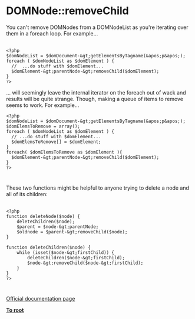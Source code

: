 # DOMNode::removeChild



You can&apos;t remove DOMNodes from a DOMNodeList as you&apos;re iterating over them in a foreach loop. For example...<br><br>

```
<?php
$domNodeList = $domDocument-&gt;getElementsByTagname(&apos;p&apos;);
foreach ( $domNodeList as $domElement ) {
  //  ...do stuff with $domElement...
  $domElement-&gt;parentNode-&gt;removeChild($domElement);
}
?>
```


... will seemingly leave the internal iterator on the foreach out of wack and results will be quite strange. Though, making a queue of items to remove seems to work. For example...



```
<?php
$domNodeList = $domDocument-&gt;getElementsByTagname(&apos;p&apos;);
$domElemsToRemove = array();
foreach ( $domNodeList as $domElement ) {
  // ...do stuff with $domElement...
  $domElemsToRemove[] = $domElement;
}
foreach( $domElemsToRemove as $domElement ){
  $domElement-&gt;parentNode-&gt;removeChild($domElement);
}
?>
```
  

#

These two functions might be helpful to anyone trying to delete a node and all of its children:<br><br>

```
<?php
function deleteNode($node) {
    deleteChildren($node);
    $parent = $node-&gt;parentNode;
    $oldnode = $parent-&gt;removeChild($node);
}

function deleteChildren($node) {
    while (isset($node-&gt;firstChild)) {
        deleteChildren($node-&gt;firstChild);
        $node-&gt;removeChild($node-&gt;firstChild);
    }
}
?>
```
  

#

[Official documentation page](https://www.php.net/manual/en/domnode.removechild.php)

**[To root](/README.md)**